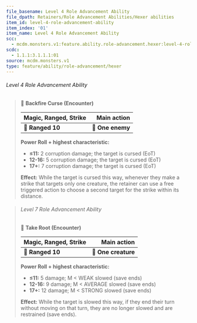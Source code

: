 ```yaml
---
file_basename: Level 4 Role Advancement Ability
file_dpath: Retainers/Role Advancement Abilities/Hexer abilities
item_id: level-4-role-advancement-ability
item_index: '01'
item_name: Level 4 Role Advancement Ability
scc:
  - mcdm.monsters.v1:feature.ability.role-advancement.hexer:level-4-role-advancement-ability
scdc:
  - 1.1.1:3.1.1.1:01
source: mcdm.monsters.v1
type: feature/ability/role-advancement/hexer
---
```


###### Level 4 Role Advancement Ability

<!-- -->
> 🏹 **Backfire Curse (Encounter)**
>
> | **Magic, Ranged, Strike** |  **Main action** |
> | ------------------------- | ---------------: |
> | **📏 Ranged 10**          | **🎯 One enemy** |
>
> **Power Roll + highest characteristic:**
>
> - **≤11:** 2 corruption damage; the target is cursed (EoT)
> - **12-16:** 5 corruption damage; the target is cursed (EoT)
> - **17+:** 7 corruption damage; the target is cursed (EoT)
>
> **Effect:** While the target is cursed this way, whenever they make a strike that targets only one creature, the retainer can use a free triggered action to choose a second target for the strike within its distance.

<!-- -->
> ###### Level 7 Role Advancement Ability
>
> 🏹 **Take Root (Encounter)**
>
> | **Magic, Ranged, Strike** |     **Main action** |
> | ------------------------- | ------------------: |
> | **📏 Ranged 10**          | **🎯 One creature** |
>
> **Power Roll + highest characteristic:**
>
> - **≤11:** 5 damage; M < WEAK slowed (save ends)
> - **12-16:** 9 damage; M < AVERAGE slowed (save ends)
> - **17+:** 12 damage; M < STRONG slowed (save ends)
>
> **Effect:** While the target is slowed this way, if they end their turn without moving on that turn, they are no longer slowed and are restrained (save ends).
